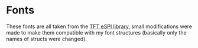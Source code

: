 # Fonts
These fonts are all taken from the [TFT eSPI library](https://github.com/Bodmer/TFT_eSPI), small modifications were made to make them compatible with my font structures (basically only the names of structs were changed).
